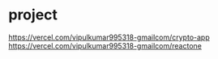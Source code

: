 # project

https://vercel.com/vipulkumar995318-gmailcom/crypto-app 
https://vercel.com/vipulkumar995318-gmailcom/reactone
